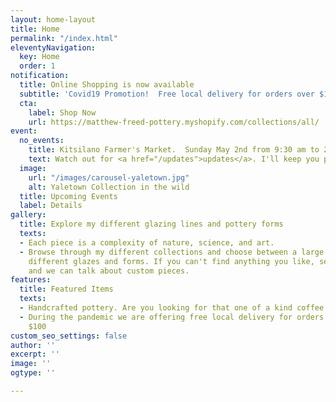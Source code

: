 ```yaml
---
layout: home-layout
title: Home
permalink: "/index.html"
eleventyNavigation:
  key: Home
  order: 1
notification:
  title: Online Shopping is now available
  subtitle: 'Covid19 Promotion!  Free local delivery for orders over $100.  '
  cta:
    label: Shop Now
    url: https://matthew-freed-pottery.myshopify.com/collections/all/
event:
  no_events:
    title: Kitsilano Farmer's Market.  Sunday May 2nd from 9:30 am to 2:30 pm
    text: Watch out for <a href="/updates">updates</a>. I'll keep you posted!
  image:
    url: "/images/carousel-yaletown.jpg"
    alt: Yaletown Collection in the wild
  title: Upcoming Events
  label: Details
gallery:
  title: Explore my different glazing lines and pottery forms
  texts:
  - Each piece is a complexity of nature, science, and art.
  - Browse through my different collections and choose between a large variety of
    different glazes and forms. If you can't find anything you like, send me a message
    and we can talk about custom pieces.
features:
  title: Featured Items
  texts:
  - Handcrafted pottery. Are you looking for that one of a kind coffee mug?
  - During the pandemic we are offering free local delivery for orders greater than
    $100
custom_seo_settings: false
author: ''
excerpt: ''
image: ''
ogtype: ''

---
```

